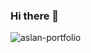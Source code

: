 ### Hi there 👋

![aslan-portfolio](https://user-images.githubusercontent.com/116990574/235931780-27022e17-abfa-45dd-ac31-8d45ec8013eb.jpg)

